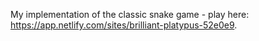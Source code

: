 My implementation of the classic snake game - play here: https://app.netlify.com/sites/brilliant-platypus-52e0e9.
